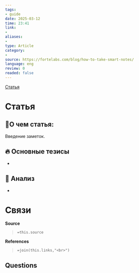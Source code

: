 ```yaml
---
tags: 
- guide
date: 2025-03-12
time: 23:41
link: 
-
aliases: 
-
type: Article
category: 
- 
source: https://fortelabs.com/blog/how-to-take-smart-notes/
language: eng
review: 0
readed: false
---
```

[Статья](https://fortelabs.com/blog/how-to-take-smart-notes/)

# Статья
## 📝О чем статья:   
Введение заметок. 

## 🔥 Основные тезисы  
-  


## 🔎 Анализ  
-  








# Связи

**Source**
>`=this.source`

**References**
>`=join(this.links,"<br>")`


**Questions**
-
